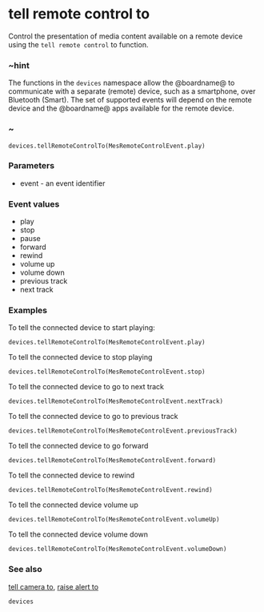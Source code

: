 # tell remote control to

Control the presentation of media content available on a remote device using the `tell remote control` to function.

### ~hint

The functions in the ``devices`` namespace allow the @boardname@ to communicate with a separate (remote) device, 
such as a smartphone, over Bluetooth (Smart).
The set of supported events will depend on the remote device and the @boardname@ apps available for the remote device.

### ~

```sig
devices.tellRemoteControlTo(MesRemoteControlEvent.play)
```

### Parameters

* event - an event identifier

### Event values

* play
* stop
* pause
* forward
* rewind
* volume up
* volume down
* previous track
* next track

### Examples

To tell the connected device to start playing:

```blocks
devices.tellRemoteControlTo(MesRemoteControlEvent.play)
```

To tell the connected device to stop playing

```blocks
devices.tellRemoteControlTo(MesRemoteControlEvent.stop)
```

To tell the connected device to go to next track

```blocks
devices.tellRemoteControlTo(MesRemoteControlEvent.nextTrack)
```

To tell the connected device to go to previous track

```blocks
devices.tellRemoteControlTo(MesRemoteControlEvent.previousTrack)
```

To tell the connected device to go forward

```blocks
devices.tellRemoteControlTo(MesRemoteControlEvent.forward)
```

To tell the connected device to rewind

```blocks
devices.tellRemoteControlTo(MesRemoteControlEvent.rewind)
```

To tell the connected device volume up

```blocks
devices.tellRemoteControlTo(MesRemoteControlEvent.volumeUp)
```

To tell the connected device volume down

```blocks
devices.tellRemoteControlTo(MesRemoteControlEvent.volumeDown)
```

### See also

[tell camera to](/reference/devices/tell-camera-to), [raise alert to](/reference/devices/raise-alert-to)


```package
devices
```
